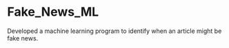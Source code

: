 # Fake_News_ML

Developed a machine learning program to identify when an article might be fake news.


